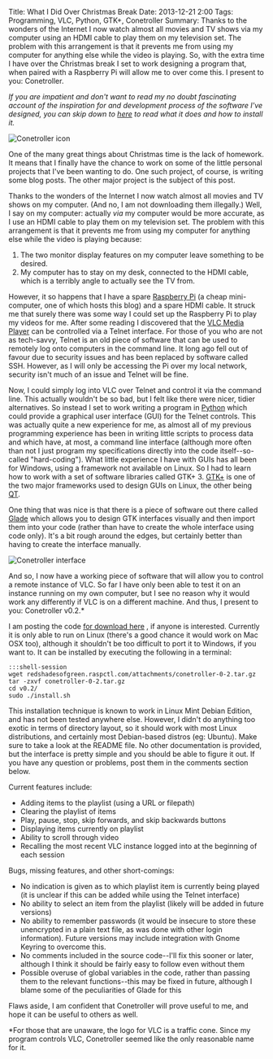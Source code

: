 Title: What I Did Over Christmas Break
Date: 2013-12-21 2:00
Tags: Programming, VLC, Python, GTK+, Conetroller
Summary: Thanks to the wonders of the Internet I now watch almost all movies and TV shows via my computer using an HDMI cable to play them on my television set. The problem with this arrangement is that it prevents me from using my computer for anything else while the video is playing. So, with the extra time I have over the Christmas break I set to work designing a program that, when paired with a Raspberry Pi will allow me to over come this. I present to you: Conetroller.

_If you are impatient and don't want to read my no doubt fascinating
account of the inspiration for and development process of the 
software I've designed, you can skip down to [here](#software) to read what
it does and how to install it._

![Conetroller icon](|filename|/images/conetroller-icon.svg)

One of the many great things about Christmas time is the lack of homework.
It means that I finally have the chance to work on some of the little
personal projects that I've been wanting to do. One such project, of course,
is writing some blog posts. The other major project is the subject of this
post.

Thanks to the wonders of the Internet I now watch almost all movies and TV
shows on my computer. (And no, I am not downloading them illegally.) Well,
I say on my computer: actually _via_ my computer would be more accurate, as
I use an HDMI cable to play them on my television set. The problem with this arrangement is that it prevents me from using my computer for anything
else while the video is playing because:

1. The two monitor display features on my computer leave something to be
desired.
2. My computer has to stay on my desk, connected to the HDMI cable, which
is a terribly angle to actually see the TV from.

However, it so happens that I have a spare [Raspberry Pi](http://www.raspberrypi.org/) 
(a cheap mini-computer, one of which hosts this blog) and a spare HDMI
cable. It struck me that surely there was some way I could set up the 
Raspberry Pi to play my videos for me. After some reading I discovered
that the [VLC Media Player](http://www.videolan.org/vlc/index.html) can
be controlled via a Telnet interface. For those of you who are not as
tech-savvy, Telnet is an old piece of software that can be used to 
remotely log onto computers in the command line. It long ago fell out of
favour due to security issues and has been replaced by software called 
SSH. However, as
I will only be accessing the Pi over my local network, security isn't much
of an issue and Telnet will be fine.

Now, I could simply log into VLC over Telnet and control it via the 
command line. This actually wouldn't be so bad, but I felt like there were
nicer, tidier alternatives. So instead I set to work writing a program
in [Python](http://www.python.org/) which could provide a graphical user
interface (GUI) for the Telnet controls. This was actually quite a new
experience for me, as almost all of my previous programming experience
has been in writing little scripts to process data and which have, at
most, a command line interface (although more often than not I just 
program my specifications directly into the code itself--so-called 
"hard-coding"). What little experience I have with GUIs has all been
for Windows, using a framework not available on Linux. So I had to 
learn how to work with a set of software libraries called GTK+ 3. 
[GTK+](http://www.gtk.org/) is
one of the two major frameworks used to design GUIs on Linux, the other
being [QT](http://qt-project.org/).

One thing that was nice is that there is a piece of software out there
called [Glade](https://glade.gnome.org/) which allows you to design GTK
interfaces visually and
then import them into your code (rather than have to create the whole
interface using code only). It's a bit rough around the edges, but 
certainly better than having to create the interface manually.

<a name="software"></a>

![Conetroller interface](|filename|/images/ConetrollerInterface.png)

And so, I now have a working piece of software that will allow you to
control a remote instance of VLC. So far I have only been able to test
it on an instance running on my own computer, but I see no reason why it
would work any differently if VLC is on a different machine. And thus,
I present to you: Conetroller v0.2.*

I am posting the code [for download here](|filename|/attachments/conetroller-0-2.tar.gz)
, if anyone is interested. 
Currently it is only able to run on Linux (there's a good chance it
would work on Mac OSX too), although it shouldn't be too difficult to 
port it to Windows, if you want to. It can be installed by executing
the following in a terminal:

    :::shell-session
    wget redshadesofgreen.raspctl.com/attachments/conetroller-0-2.tar.gz
    tar -zxvf conetroller-0-2.tar.gz
    cd v0.2/
    sudo ./install.sh
    

This installation technique is known to work in Linux Mint Debian 
Edition, and has not been tested anywhere else. However, I didn't do anything too exotic
in terms of directory layout, so it should work with most Linux distributions,
and certainly most Debian-based distros (eg: Ubuntu). Make sure to take
a look at the README file. No other documentation is
provided, but the interface is pretty simple and you should be able to
figure it out. If you have any question or problems, post them in the 
comments section below.

Current features include:

* Adding items to the playlist (using a URL or filepath)
* Clearing the playlist of items
* Play, pause, stop, skip forwards, and skip backwards buttons
* Displaying items currently on playlist
* Ability to scroll through video
* Recalling the most recent VLC instance logged into at the beginning of 
each session

Bugs, missing features, and other short-comings:

* No indication is given as to which playlist item is currently being 
played (it is unclear if this can be added while using the Telnet
interface)
* No ability to select an item from the playlist (likely will be added
in future versions)
* No ability to remember passwords (it would be insecure to store these
unencrypted in a plain text file, as was done with other login 
information). Future versions may include integration with Gnome Keyring
to overcome this.
* No comments included in the source code--I'll fix this sooner or later,
although I think it should be fairly easy to follow even without them
* Possible overuse of global variables in the code, rather than passing
them to the relevant functions--this may be fixed in future, although
I blame some of the peculiarities of Glade for this

Flaws aside, I am confident that Conetroller will prove useful to me,
and hope it can be useful to others as well.

*For those that are unaware, the logo for VLC is a traffic cone. Since my
program controls VLC, Conetroller seemed like the only reasonable name for it.

